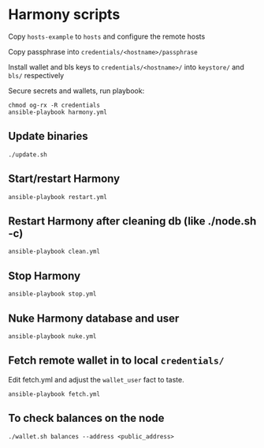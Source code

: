 # Harmony scripts

Copy `hosts-example` to `hosts` and configure the remote hosts

Copy passphrase into `credentials/<hostname>/passphrase`

Install wallet and bls keys to `credentials/<hostname>/` into `keystore/` and `bls/` respectively

Secure secrets and wallets, run playbook:

```
chmod og-rx -R credentials
ansible-playbook harmony.yml
```

## Update binaries

```
./update.sh
```

## Start/restart Harmony

```
ansible-playbook restart.yml
```

## Restart Harmony after cleaning db (like ./node.sh -c)

```
ansible-playbook clean.yml
```

## Stop Harmony

```
ansible-playbook stop.yml
```

## Nuke Harmony database and user

```
ansible-playbook nuke.yml
```

## Fetch remote wallet in to local `credentials/`

Edit fetch.yml and adjust the `wallet_user` fact to taste.

```
ansible-playbook fetch.yml
```

## To check balances on the node

```
./wallet.sh balances --address <public_address>
```
